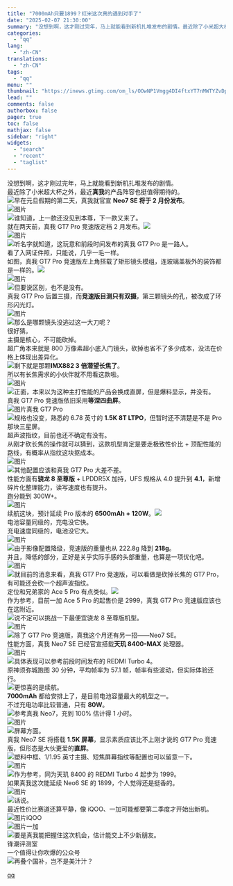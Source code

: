 ```yaml
---
title: "7000mAh只要1899？红米这次真的遇到对手了"
date: "2025-02-07 21:30:00"
summary: "没想到啊，这才刚过完年，马上就能看到新机扎堆发布的剧情。最近除了小米超大杯之外，最近真我的产品阵容也..."
categories:
  - "qq"
lang:
  - "zh-CN"
translations:
  - "zh-CN"
tags:
  - "qq"
menu: ""
thumbnail: "https://inews.gtimg.com/om_ls/OOwNP1Vmgg4DI4ftxYT7nMWTYZvDp06CW6cUpyNRh8Wp4AA_640360/0"
lead: ""
comments: false
authorbox: false
pager: true
toc: false
mathjax: false
sidebar: "right"
widgets:
  - "search"
  - "recent"
  - "taglist"
---
```


没想到啊，这才刚过完年，马上就能看到新机扎堆发布的剧情。  
最近除了小米超大杯之外，最近**真我**的产品阵容也挺值得期待的。  
![](https://inews.gtimg.com/news_bt/OtMH5Vrdc1ne6qxr8WwdIn8VKgcToZgiMq3gKe6E1zHv4AA/641)早在元旦假期的第二天，真我就官宣 **Neo7 SE 将于 2 月份发布**。  
![图片](https://inews.gtimg.com/news_bt/Oxt4xnM3BZYJTdEyuLb0RWbdsoIuTUaXbq2R0loZfE9t8AA/641)  
![](https://inews.gtimg.com/news_bt/O0lkBz52x6Jo5_2f7qIQseMSz6QQgzc3hoWbMKd0F0ENAAA/641)谁知道，上一款还没见到本尊，下一款又来了。  
就在两天前，真我 GT7 Pro 竞速版定档 2 月发布。![](https://inews.gtimg.com/news_bt/OsdYJDZUNjroM4WRKqqa5Pb-GCdaii9oMtDr8ymRV5Q3YAA/641)  
![图片](https://inews.gtimg.com/news_bt/OA9yEx1x32e4ZnaJ4NTk6aZdGoiYr3NfvzsOTxI25TBtgAA/641)  
![](https://inews.gtimg.com/news_bt/Oyulv7vjHxZorjCQs-m7_vGfxgYHKd_oioY1C0yu17v9EAA/641)听名字就知道，这玩意和前段时间发布的真我 GT7 Pro 是一路人。  
看了入网证件照，只能说，几乎一毛一样。  
如图，真我 GT7 Pro 竞速版左上角搭载了矩形镜头模组，连玻璃盖板外的装饰都是一样的。![](https://inews.gtimg.com/news_bt/OXPzkNJSMOBmL7L3WhOomJ9O4esOi03rek5oNsSpAww68AA/641)  
![图片](https://inews.gtimg.com/news_bt/OLNUlgHxeegfxy_Wgw0ylIosKO01Dd8XYZpMcFgNCqPGUAA/641)  
![](https://inews.gtimg.com/news_bt/OJjkSOMWC1e_oDWrRNZDdQEq927gtH0xvOQjVbCP_kTDwAA/641)但要说区别，也不是没有。  
真我 GT7 Pro 后置三摄，而**竞速版目测只有双摄**，第三颗镜头的孔，被改成了环形闪光灯。  
![图片](https://inews.gtimg.com/news_bt/OQgNX36G-KAVe8EN7bnsETmqBnNx5b-l9FzRJiX1ZDVUwAA/641)  
![](https://inews.gtimg.com/news_bt/O9C6H8K4nrHRNpSJ9AX1IzWwEgXiCvnm-hjXxKeK3PL8kAA/641)那么是哪颗镜头没逃过这一大刀呢？  
很好猜。  
主摄是核心，不可能砍掉。  
超广角本来就是 800 万像素超小底入门镜头，砍掉也省不了多少成本，没法在价格上体现出差异化。  
![](https://inews.gtimg.com/news_bt/OJrE85OhJ3IrZI_g3k-JVv21dBkWCUuFPDnljb1EqP2BUAA/641)剩下就是那颗**IMX882 3 倍潜望长焦了**。  
所以有长焦需求的小伙伴就不用看这款啦。  
![图片](https://inews.gtimg.com/news_bt/OnqgtqP8uE8wVOpzjl4lVN90ks9lcUu0UMe0459Nej_EYAA/641)  
![](https://inews.gtimg.com/news_bt/Omm6TaTv6Z_s2i37CR-Q9vnKrI2Y2nkP6IHGa8PRXmIccAA/641)正面，本来以为这种主打性能的产品会换成直屏，但是爆料显示，并没有。  
真我 GT7 Pro 竞速版依旧采用**等深四曲屏**。  
![图片](https://inews.gtimg.com/news_bt/O2IPLWa1jiXt53X0BNHuGhrU_pqF4TR8J24Uuzr_ZZ_LwAA/641)真我 GT7 Pro  
![](https://inews.gtimg.com/news_bt/Omm6TaTv6Z_s2i37CR-Q9vnKrI2Y2nkP6IHGa8PRXmIccAA/641)规格也没变，熟悉的 6.78 英寸的 **1.5K 8T LTPO**，但暂时还不清楚是不是 Pro 那块三星屏。  
超声波指纹，目前也还不确定有没有。  
从刚才砍长焦的操作就可以猜到，这款机型肯定是要走极致性价比 + 顶配性能的路线，有概率从指纹这块抠成本。  
![图片](https://inews.gtimg.com/news_bt/OTmRTrTbOscD1Iuz9GzJEZ6Zb1GGSpnXTPd1sqKi8kGX4AA/641)  
![](https://inews.gtimg.com/news_bt/Omm6TaTv6Z_s2i37CR-Q9vnKrI2Y2nkP6IHGa8PRXmIccAA/641)其他配置应该和真我 GT7 Pro 大差不差。  
性能方面有**骁龙 8 至尊版** + LPDDR5X 加持，UFS 规格从 4.0 提升到 **4.1**，新增碎片化整理能力，读写速度也有提升。  
跑分能到 300W+。  
![图片](https://inews.gtimg.com/news_bt/OBgBB0FppUMWKXguu8NkGmOHXP2n2WoKpuFCigQ3NIVrkAA/641)  
续航这块，预计延续 Pro 版本的 **6500mAh + 120W**。![](https://inews.gtimg.com/news_bt/OGvB35TGdo3-MNJHwhIjn8NM5Fhe-ALGuX8oi2XSLr6ykAA/641)  
电池容量同级的，充电没它快。  
充电速度同级的，电池没它大。  
![图片](https://inews.gtimg.com/news_bt/OYi2tWslSqcuLRxXZW7oqfsWExultySqkdh9aeDbCme1sAA/641)  
![](https://inews.gtimg.com/news_bt/OJrE85OhJ3IrZI_g3k-JVv21dBkWCUuFPDnljb1EqP2BUAA/641)由于影像配置降级，竞速版的重量也从 222.8g 降到 **218g**。  
并且，降低的部分，正好是关乎实际手感的头部重量，也算是一项优化吧。  
![图片](https://inews.gtimg.com/news_bt/ONtvlHed5H7dF4nlt1W_9c9VwInE7d7BLOvHIqOeGpkeYAA/641)  
![](https://inews.gtimg.com/news_bt/Oyulv7vjHxZorjCQs-m7_vGfxgYHKd_oioY1C0yu17v9EAA/641)就目前的消息来看，真我 GT7 Pro 竞速版，可以看做是砍掉长焦的 GT7 Pro，有可能还会砍一个超声波指纹。  
定位和兄弟家的 Ace 5 Pro 有点类似。![](https://inews.gtimg.com/news_bt/OLnGK55cUy5a1wAQzHNtbjIfOTReuiPQzUUwUltUYmDFYAA/641)  
作为参考，目前一加 Ace 5 Pro 的起售价是 2999，真我 GT7 Pro 竞速版应该也在这附近。  
![](https://inews.gtimg.com/news_bt/OGvB35TGdo3-MNJHwhIjn8NM5Fhe-ALGuX8oi2XSLr6ykAA/641)说不定可以挑战一下最便宜骁龙 8 至尊版机型。  
![图片](https://inews.gtimg.com/news_bt/OpV9tallbPS99v63TSzC-qNMhvEEB3052px62JD_AXXWoAA/641)  
![](https://inews.gtimg.com/news_bt/OAYoqBRlzLdrXkcEWw1a3BfQ_-292ABMIwi0q9jogUI3kAA/641)除了 GT7 Pro 竞速版，真我这个月还有另一招——Neo7 SE。  
性能方面，真我 Neo7 SE 已经官宣搭载**天玑 8400-MAX** 处理器。  
![图片](https://inews.gtimg.com/news_bt/OHvMfkHQQ_1pHbFxSIo7EjDl8EdQEcUDVZrkE-UNhFQTQAA/641)  
![](https://inews.gtimg.com/news_bt/Omm6TaTv6Z_s2i37CR-Q9vnKrI2Y2nkP6IHGa8PRXmIccAA/641)具体表现可以参考前段时间发布的 REDMI Turbo 4。  
原神须弥城跑图 30 分钟，平均帧率为 57.1 帧，帧率有些波动，但实际体验还行。  
![](https://inews.gtimg.com/news_bt/Oyulv7vjHxZorjCQs-m7_vGfxgYHKd_oioY1C0yu17v9EAA/641)更惊喜的是续航。  
**7000mAh** 都给安排上了，是目前电池容量最大的机型之一。  
不过充电功率比较普通，只有 **80W**。  
![](https://inews.gtimg.com/news_bt/OIGPRiRKlV4gzke7b0W86-8pAjRkhrgS6xKYVF9iUBfcwAA/641)参考真我 Neo7，充到 100% 估计得 1 小时。  
![图片](https://inews.gtimg.com/news_bt/O2lRpUjN9RFj8Xmkl1PgGlSvg77tKtGJqaZPI_p-bgSvoAA/641)  
![](https://inews.gtimg.com/news_bt/OknNTGQDQNS4MdIhLjEcGIqqZ1TVou8VYzMaQNICw8YdgAA/641)屏幕方面。  
真我 Neo7 SE 将搭载 **1.5K 屏幕**，显示素质应该比不上刚才说的 GT7 Pro 竞速版，但形态是大伙更爱的**直屏**。  
![](https://inews.gtimg.com/news_bt/O8P9t4qH1HUDcFqbiK2dQS5xgms_Pb0OfGsyT_EkJbrXEAA/641)塑料中框、1/1.95 英寸主摄、短焦屏幕指纹等配置也可以留意一下。  
![图片](https://inews.gtimg.com/news_bt/OyeJFYX146mBBvK7-8oYJFytfJOwiO-E0GnH8SMNI0YGsAA/641)  
![](https://inews.gtimg.com/news_bt/OnBha0AN2mMWrc_NO0munDLuFKp_0FO-N9pvc4v_N3RMUAA/641)作为参考，同为天玑 8400 的 REDMI Turbo 4 起步为 1999。  
如果真我这次能延续 Neo6 SE 的 1899，个人觉得还是挺香的。  
![图片](https://inews.gtimg.com/news_bt/Oo5ACXpfbN1jqT8wUuv11L9b1yVRqZ2APPcmcgNkTOaGcAA/641)  
![](https://inews.gtimg.com/news_bt/Oym6d-4qLhiPy_Wa5-hKVTgdySGcPLi4LApX6w0q2OrjMAA/641)话说。  
最近性价比赛道还算平静，像 iQOO、一加可能都要第二季度才开始出新机。  
![图片](https://inews.gtimg.com/news_bt/OY-9zPxYE-qzeAxLP4BGw1e3ZUpKsbaTWpV3MUhTESKYsAA/641)iQOO  
![图片](https://inews.gtimg.com/news_bt/Oka4kaD1IZZ3U9T8DMkCBLDMJP7Q4yG4FDfuIGNLLYPwsAA/641)一加  
![](https://inews.gtimg.com/news_bt/OZo8YRNm7KXyyl6ImH_JamFlkm02AQTyGl1lV3pPPO-z4AA/641)要是真我能把握住这次机会，估计能交上不少新朋友。  
锋潮评测室  
一个值得让你吹爆的公众号  
![](https://inews.gtimg.com/news_bt/Omopjgxhzy5pmGfGbtPcFc2WOIYH7S2fHAI4zGUS6PiOIAA/641)再叠个国补，岂不是美汁汁？

[qq](https://new.qq.com/rain/a/20250207A08X6600)
